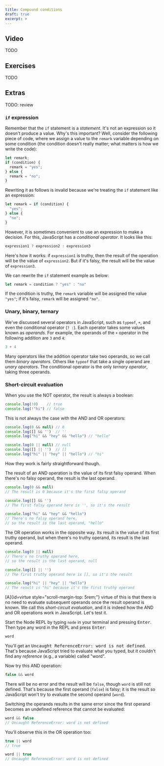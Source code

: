 ```yaml
---
title: Compound conditions
draft: true
excerpt: >
---
```


## Video

TODO

## Exercises

TODO

## Extras

TODO: review

### `if` expression

Remember that the `if` statement is a _statement_. It's not an expression so it doesn't produce a value.
Why's this important? Well, consider the following piece of code, where we assign a value to the `remark`
variable depending on some condition (the condition doesn't really matter; what matters is how we write the code):

```js
let remark;
if (condition) {
  remark = "yes";
} else {
  remark = "no";
}
```

Rewriting it as follows is invalid because we're treating the `if` statement like an expression:

```js
let remark = if (condition) {
  "yes";
} else {
  "no";
}
```

However, it is sometimes convenient to use an expression to make a decision.
For this, JavaScript has a <i>conditional operator</i>. It looks like this:

```js
expression1 ? expression2 : expression3
```

Here's how it works: if `expression1` is truthy, then the result of the operation
will be the value of `expression2`. But if it's falsy, the result will be the value of `expression3`.

We can rewrite the `if` statement example as below:

```js
let remark = condition ? "yes" : "no"
```

If the condition is truthy, the `remark` variable will be assigned the value `"yes"`;
if it's falsy, `remark` will be assigned `"no"`.

### Unary, binary, ternary

We've discussed several operators in JavaScript, such as `typeof`, `+`, and even the conditional operator (`? :`).
Each operator takes some values known as <i>operands</i>. For example, the operands of the
`+` operator in the following addition are `3` and `4`:

```js
3 + 4
```

Many operators like the addition operator take two operands, so we call them <i>binary operators</i>.
Others like `typeof` that take a single operand are <i>unary operators</i>.
The conditional operator is the only <i>ternary operator</i>, taking three operands.

### Short-circuit evaluation

When you use the NOT operator, the result is always a boolean:

```js
console.log(!0)    // true
console.log(!"hi") // false
```

This is not always the case with the AND and OR operators:

```js
console.log(0 && null) // 0
console.log([] && '')  // ''
console.log("hi" && "hey" && "hello") // "hello"

console.log(0 || null) // null
console.log([] || '')  // []
console.log("hi" || "hey" || "hello") // "hi"
```

How they work is fairly straightforward though.

The result of an AND operation is the value of its first falsy operand. When there's no falsy operand, the result is the last operand.

```js
console.log(0 && null)
// The result is 0 because it's the first falsy operand

console.log([] && '')
// The first falsy operand here is '', so it's the result

console.log("hi" && "hey" && "hello")
// There's no falsy operand here,
// so the result is the last operand, "hello"
```

The OR operation works in the opposite way. Its result is the value of its first truthy operand, but when there's no truthy operand, its result is the last operand.

```js
console.log(0 || null)
// There's no truthy operand here,
// so the result is the last operand, null

console.log([] || '')
// The first truthy operand here is [], so it's the result

console.log("hi" || "hey" || "hello")
// The result is "hi" because it's the first truthy operand
```

[A]{id=virtue style="scroll-margin-top: 5rem;"} virtue of this is that there is no need to evaluate subsequent operands once the result operand is known. We call this <i>short-circuit evaluation</i>, and it is indeed how the AND and OR operations work in JavaScript. Let's test it.

Start the Node REPL by typing `node` in your terminal and pressing <kbd class="key">Enter</kbd>. Then type any word in the REPL and press <kbd class="key">Enter</kbd>:

```js
word
```

You'll get an <samp>Uncaught ReferenceError: word is not defined</samp>. That's because JavaScript tried to evaluate what you typed, but it couldn't find any <i>reference</i> (e.g., a variable) called "word".

Now try this AND operation:

```js
false && word
```

There will be no error and the result will be `false`, though `word` is still not defined. That's because the first operand (`false`) is falsy; it is the result so JavaScript won't try to evaluate the second operand (`word`).

Switching the operands results in the same error since the first operand becomes an undefined reference that cannot be evaluated:

```js
word && false
// Uncaught ReferenceError: word is not defined
```

You'll observe this in the OR operation too:

```js
true || word
// true

word || true
// Uncaught ReferenceError: word is not defined
```
